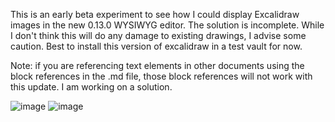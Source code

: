 This is an early beta experiment to see how I could display Excalidraw images in the new 0.13.0 WYSIWYG editor. The solution is incomplete. While I don't think this will do any damage to existing drawings, I advise some caution. Best to install this version of excalidraw in a test vault for now.

Note: if you are referencing text elements in other documents using the block references in the .md file, those block references will not work with this update. I am working on a solution.

![image](https://user-images.githubusercontent.com/14358394/141197594-60e527a8-0de9-4bb5-b562-b425fe56c03d.png)
![image](https://user-images.githubusercontent.com/14358394/141197957-a301b375-893a-4d8d-81f2-0ece7da0ed49.png)

